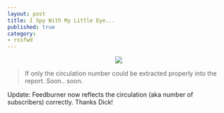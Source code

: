 ```yaml
---
layout: post
title: I Spy With My Little Eye...
published: true
category:
- rssfwd
---
```

<center>
<a href="http://www.flickr.com/photos/choonkeat/48660919/"><img src="http://static.flickr.com/33/48660919_476eddb425_m.jpg"></a>
</center>  
  

> If only the circulation number could be extracted properly into the report. Soon.. soon.

  
  
Update: Feedburner now reflects the circulation (aka number of subscribers) correctly. Thanks Dick!  
